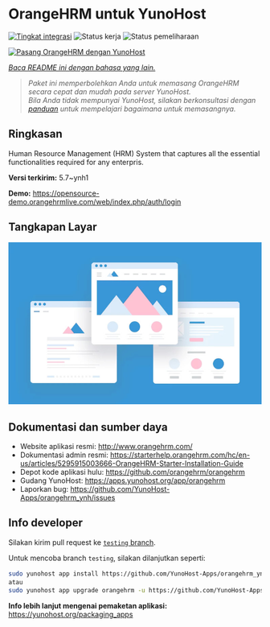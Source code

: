 <!--
N.B.: README ini dibuat secara otomatis oleh <https://github.com/YunoHost/apps/tree/master/tools/readme_generator>
Ini TIDAK boleh diedit dengan tangan.
-->

# OrangeHRM untuk YunoHost

[![Tingkat integrasi](https://apps.yunohost.org/badge/integration/orangehrm)](https://ci-apps.yunohost.org/ci/apps/orangehrm/)
![Status kerja](https://apps.yunohost.org/badge/state/orangehrm)
![Status pemeliharaan](https://apps.yunohost.org/badge/maintained/orangehrm)

[![Pasang OrangeHRM dengan YunoHost](https://install-app.yunohost.org/install-with-yunohost.svg)](https://install-app.yunohost.org/?app=orangehrm)

*[Baca README ini dengan bahasa yang lain.](./ALL_README.md)*

> *Paket ini memperbolehkan Anda untuk memasang OrangeHRM secara cepat dan mudah pada server YunoHost.*  
> *Bila Anda tidak mempunyai YunoHost, silakan berkonsultasi dengan [panduan](https://yunohost.org/install) untuk mempelajari bagaimana untuk memasangnya.*

## Ringkasan

Human Resource Management (HRM) System that captures all the essential functionalities required for any enterpris.


**Versi terkirim:** 5.7~ynh1

**Demo:** <https://opensource-demo.orangehrmlive.com/web/index.php/auth/login>

## Tangkapan Layar

![Tangkapan Layar pada OrangeHRM](./doc/screenshots/example.jpg)

## Dokumentasi dan sumber daya

- Website aplikasi resmi: <http://www.orangehrm.com/>
- Dokumentasi admin resmi: <https://starterhelp.orangehrm.com/hc/en-us/articles/5295915003666-OrangeHRM-Starter-Installation-Guide>
- Depot kode aplikasi hulu: <https://github.com/orangehrm/orangehrm>
- Gudang YunoHost: <https://apps.yunohost.org/app/orangehrm>
- Laporkan bug: <https://github.com/YunoHost-Apps/orangehrm_ynh/issues>

## Info developer

Silakan kirim pull request ke [`testing` branch](https://github.com/YunoHost-Apps/orangehrm_ynh/tree/testing).

Untuk mencoba branch `testing`, silakan dilanjutkan seperti:

```bash
sudo yunohost app install https://github.com/YunoHost-Apps/orangehrm_ynh/tree/testing --debug
atau
sudo yunohost app upgrade orangehrm -u https://github.com/YunoHost-Apps/orangehrm_ynh/tree/testing --debug
```

**Info lebih lanjut mengenai pemaketan aplikasi:** <https://yunohost.org/packaging_apps>
